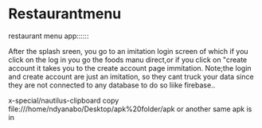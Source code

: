 # Restaurantmenu
restaurant menu app::::::

After the splash sreen, you go to an imitation login screen of which if you click on the log in you go the foods manu direct,or if you click on "create account it takes 
you to the create account page immitation.
Note;the login and create account are just an imitation, so they cant truck your data since they are not connected to any database to do so liike firebase..

x-special/nautilus-clipboard
copy
file:///home/ndyanabo/Desktop/apk%20folder/apk 
or another same apk is in 
